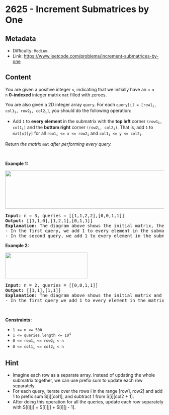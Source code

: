 # 2625 - Increment Submatrices by One

## Metadata

 - Difficulty: `Medium`
 - Link: https://www.leetcode.com/problems/increment-submatrices-by-one

## Content

<p>You are given a positive integer <code>n</code>, indicating that we initially have an <code>n x n</code>&nbsp;<strong>0-indexed</strong> integer matrix <code>mat</code> filled with zeroes.</p>

<p>You are also given a 2D integer array <code>query</code>. For each <code>query[i] = [row1<sub>i</sub>, col1<sub>i</sub>, row2<sub>i</sub>, col2<sub>i</sub>]</code>, you should do the following operation:</p>

<ul>
	<li>Add <code>1</code> to <strong>every element</strong> in the submatrix with the <strong>top left</strong> corner <code>(row1<sub>i</sub>, col1<sub>i</sub>)</code> and the <strong>bottom right</strong> corner <code>(row2<sub>i</sub>, col2<sub>i</sub>)</code>. That is, add <code>1</code> to <code>mat[x][y]</code> for all <code>row1<sub>i</sub> &lt;= x &lt;= row2<sub>i</sub></code> and <code>col1<sub>i</sub> &lt;= y &lt;= col2<sub>i</sub></code>.</li>
</ul>

<p>Return<em> the matrix</em> <code>mat</code><em> after performing every query.</em></p>

<p>&nbsp;</p>
<p><strong class="example">Example 1:</strong></p>
<img alt="" src="https://assets.leetcode.com/uploads/2022/11/24/p2example11.png" style="width: 531px; height: 121px;" />
<pre>
<strong>Input:</strong> n = 3, queries = [[1,1,2,2],[0,0,1,1]]
<strong>Output:</strong> [[1,1,0],[1,2,1],[0,1,1]]
<strong>Explanation:</strong> The diagram above shows the initial matrix, the matrix after the first query, and the matrix after the second query.
- In the first query, we add 1 to every element in the submatrix with the top left corner (1, 1) and bottom right corner (2, 2).
- In the second query, we add 1 to every element in the submatrix with the top left corner (0, 0) and bottom right corner (1, 1).
</pre>

<p><strong class="example">Example 2:</strong></p>
<img alt="" src="https://assets.leetcode.com/uploads/2022/11/24/p2example22.png" style="width: 261px; height: 82px;" />
<pre>
<strong>Input:</strong> n = 2, queries = [[0,0,1,1]]
<strong>Output:</strong> [[1,1],[1,1]]
<strong>Explanation:</strong> The diagram above shows the initial matrix and the matrix after the first query.
- In the first query we add 1 to every element in the matrix.
</pre>

<p>&nbsp;</p>
<p><strong>Constraints:</strong></p>

<ul>
	<li><code>1 &lt;= n &lt;= 500</code></li>
	<li><code>1 &lt;= queries.length &lt;= 10<sup>4</sup></code></li>
	<li><code>0 &lt;= row1<sub>i</sub> &lt;= row2<sub>i</sub> &lt; n</code></li>
	<li><code>0 &lt;= col1<sub>i</sub> &lt;= col2<sub>i</sub> &lt; n</code></li>
</ul>


## Hint

- Imagine each row as a separate array. Instead of updating the whole submatrix together, we can use prefix sum to update each row separately.
- For each query, iterate over the rows i in the range [row1, row2] and add 1 to prefix sum S[i][col1], and subtract 1 from S[i][col2 + 1].
- After doing this operation for all the queries, update each row separately with S[i][j] = S[i][j] + S[i][j - 1].

